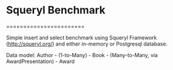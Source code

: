 # Squeryl Benchmark
=======================

Simple insert and select benchmark using Squeryl Framework (http://squeryl.org/) and either in-memory or Postgresql database.

Data model:
Author - (1-to-Many) - Book - (Many-to-Many, via AwardPresentation) - Award